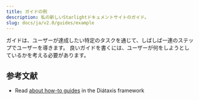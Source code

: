 ```yaml
---
title: ガイドの例
description: 私の新しいStarlightドキュメントサイトのガイド。
slug: docs/ja/v2.0/guides/example
---
```


ガイドは、ユーザーが達成したい特定のタスクを通じて、しばしば一連のステップでユーザーを導きます。
良いガイドを書くには、ユーザーが何をしようとしているかを考える必要があります。

## 参考文献

* Read [about how-to guides](https://diataxis.fr/how-to-guides/) in the Diátaxis framework
